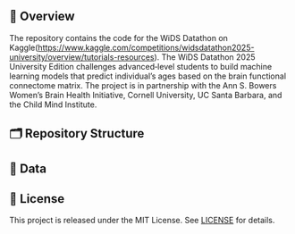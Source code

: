 
## 📖 Overview  
The repository contains the code for the WiDS Datathon on Kaggle(https://www.kaggle.com/competitions/widsdatathon2025-university/overview/tutorials-resources). The WiDS Datathon 2025 University Edition challenges advanced‐level students to build machine learning models that predict individual’s ages based on the brain functional connectome matrix.
The project is in partnership with the Ann S. Bowers Women’s Brain Health Initiative, Cornell University, UC Santa Barbara, and the Child Mind Institute.  


## 🗂 Repository Structure  


## 📂 Data  


## 📜 License  
This project is released under the MIT License. See [LICENSE](LICENSE) for details.
